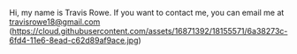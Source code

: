 Hi, my name is Travis Rowe. If you want to contact me, you can email me at travisrowe18@gmail.com
(https://cloud.githubusercontent.com/assets/16871392/18155571/6a38273c-6fd4-11e6-8ead-c62d89af9ace.jpg)
